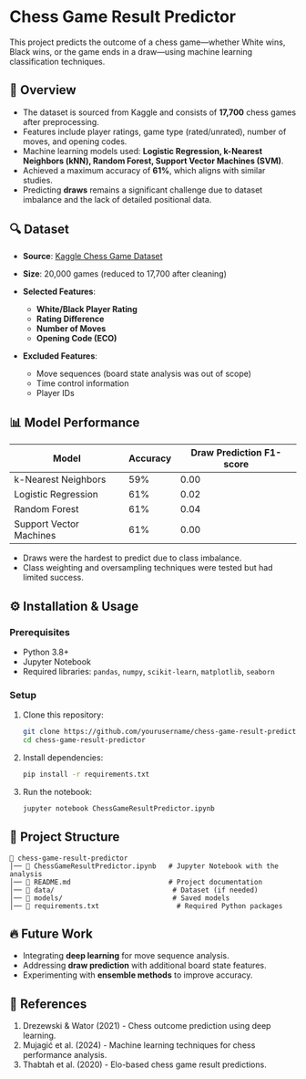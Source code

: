 # Chess Game Result Predictor

This project predicts the outcome of a chess game—whether White wins, Black wins, or the game ends in a draw—using machine learning classification techniques.

## 📌 Overview
- The dataset is sourced from Kaggle and consists of **17,700** chess games after preprocessing.
- Features include player ratings, game type (rated/unrated), number of moves, and opening codes.
- Machine learning models used: **Logistic Regression, k-Nearest Neighbors (kNN), Random Forest, Support Vector Machines (SVM)**.
- Achieved a maximum accuracy of **61%**, which aligns with similar studies.
- Predicting **draws** remains a significant challenge due to dataset imbalance and the lack of detailed positional data.

## 🔍 Dataset
- **Source**: [Kaggle Chess Game Dataset](https://www.kaggle.com/datasets/datasnaek/chess)
- **Size**: 20,000 games (reduced to 17,700 after cleaning)
- **Selected Features**:
  - **White/Black Player Rating**
  - **Rating Difference**
  - **Number of Moves**
  - **Opening Code (ECO)**

- **Excluded Features**:
  - Move sequences (board state analysis was out of scope)
  - Time control information
  - Player IDs

## 📊 Model Performance
| Model                 | Accuracy | Draw Prediction F1-score |
|-----------------------|----------|--------------------------|
| k-Nearest Neighbors  | 59%      | 0.00                     |
| Logistic Regression  | 61%      | 0.02                     |
| Random Forest        | 61%      | 0.04                     |
| Support Vector Machines | 61%  | 0.00                     |

- Draws were the hardest to predict due to class imbalance.
- Class weighting and oversampling techniques were tested but had limited success.

## ⚙️ Installation & Usage
### Prerequisites
- Python 3.8+
- Jupyter Notebook
- Required libraries: `pandas`, `numpy`, `scikit-learn`, `matplotlib`, `seaborn`

### Setup
1. Clone this repository:
   ```sh
   git clone https://github.com/yourusername/chess-game-result-predictor.git
   cd chess-game-result-predictor
   ```
2. Install dependencies:
   ```sh
   pip install -r requirements.txt
   ```
3. Run the notebook:
   ```sh
   jupyter notebook ChessGameResultPredictor.ipynb
   ```

## 📖 Project Structure
```
📂 chess-game-result-predictor
│── 📄 ChessGameResultPredictor.ipynb   # Jupyter Notebook with the analysis
│── 📄 README.md                        # Project documentation
│── 📂 data/                             # Dataset (if needed)
│── 📂 models/                           # Saved models
│── 📄 requirements.txt                   # Required Python packages
```

## 🔥 Future Work
- Integrating **deep learning** for move sequence analysis.
- Addressing **draw prediction** with additional board state features.
- Experimenting with **ensemble methods** to improve accuracy.

## 📜 References
1. Drezewski & Wator (2021) - Chess outcome prediction using deep learning.
2. Mujagić et al. (2024) - Machine learning techniques for chess performance analysis.
3. Thabtah et al. (2020) - Elo-based chess game result predictions.
